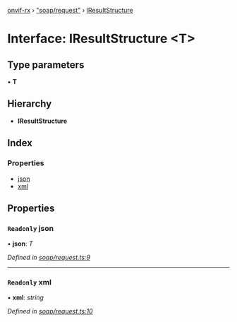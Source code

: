 [onvif-rx](../README.md) › ["soap/request"](../modules/_soap_request_.md) › [IResultStructure](_soap_request_.iresultstructure.md)

# Interface: IResultStructure <**T**>

## Type parameters

▪ **T**

## Hierarchy

* **IResultStructure**

## Index

### Properties

* [json](_soap_request_.iresultstructure.md#readonly-json)
* [xml](_soap_request_.iresultstructure.md#readonly-xml)

## Properties

### `Readonly` json

• **json**: *T*

*Defined in [soap/request.ts:9](https://github.com/patrickmichalina/onvif-rx/blob/3e9b152/src/soap/request.ts#L9)*

___

### `Readonly` xml

• **xml**: *string*

*Defined in [soap/request.ts:10](https://github.com/patrickmichalina/onvif-rx/blob/3e9b152/src/soap/request.ts#L10)*
